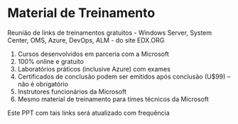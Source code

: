 # Material de Treinamento
Reunião de links de treinamentos gratuitos - Windows Server, System Center, OMS, Azure, DevOps, ALM - do site EDX.ORG

1) Cursos desenvolvidos em parceria com a Microsoft
2) 100% online e gratuito
3) Laboratórios práticos (inclusive Azure) com exames
4) Certificados de conclusão podem ser emitidos após conclusão (U$99) – não é obrigatório
5) Instrutores funcionários da Microsoft
6) Mesmo material de treinamento para times técnicos da Microsoft

Este PPT com tais links será atualizado com frequência

